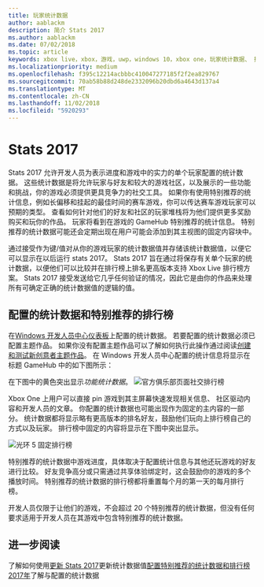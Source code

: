 ```yaml
---
title: 玩家统计数据
author: aablackm
description: 简介 Stats 2017
ms.author: aablackm
ms.date: 07/02/2018
ms.topic: article
keywords: xbox live，xbox，游戏，uwp，windows 10，xbox one，玩家统计数据、 排行榜，统计数据 2017
ms.localizationpriority: medium
ms.openlocfilehash: f395c12214acbbbc410047277185f2f2ea829767
ms.sourcegitcommit: 70ab58b88d248de2332096b20dbd6a4643d137a4
ms.translationtype: MT
ms.contentlocale: zh-CN
ms.lasthandoff: 11/02/2018
ms.locfileid: "5920293"
---
```

# <a name="stats-2017"></a>Stats 2017

Stats 2017 允许开发人员为表示进度和游戏中的实力的单个玩家配置的统计数据。 这些统计数据是将允许玩家与好友和较大的游戏社区，以及展示的一些功能和挑战，你的游戏必须提供更具竞争力的社交工具。 如果你有使用特别推荐的统计信息，例如长偏移和挂起的最佳时间的赛车游戏，你可以传达赛车游戏玩家可以预期的类型。 查看如何针对他们的好友和社区的玩家堆栈将为他们提供更多奖励购买和玩你的作品。 玩家将看到在游戏的 GameHub 特别推荐的统计信息。 特别推荐的统计数据可能还会定期出现在用户可能会添加到其主视图的固定内容块中。

通过接受作为键/值对从你的游戏玩家的统计数据值并存储该统计数据值，以便它可以显示在以后运行 stats 2017。 Stats 2017 旨在通过将保存有关单个玩家的统计数据，以便他们可以比较并在排行榜上排名更高版本支持 Xbox Live 排行榜方案。 Stats 2017 接受发送给它几乎任何验证的情况，因此它是由你的作品来处理所有可确定正确的统计数据值的逻辑的值。

## <a name="configured-stats-and-featured-leaderboards"></a>配置的统计数据和特别推荐的排行榜

在[Windows 开发人员中心仪表板](https://developer.microsoft.com/en-us/dashboard/windows/overview)上配置的统计数据。 若要配置的统计数据必须已配置主题作品。 如果你没有配置主题作品可以了解如何执行此操作通过阅读[创建和测试新创意者主题作品](../get-started-with-creators/create-and-test-a-new-creators-title.md)。  在 Windows 开发人员中心配置的统计信息将显示在标题 GameHub 中的如下图所示：

在下图中的黄色突出显示*功能统计数据*。
![官方俱乐部页面社交排行榜](../images/omega/gamehub_featuredstats.png)


Xbox One 上用户可以直接 pin 游戏到其主屏幕快速发现相关信息、 社区驱动内容和开发人员的文章。 你配置的统计数据也可能出现作为固定的主内容的一部分。 统计数据都将显示略有更高版本的排名好友，鼓励他们玩向上排行榜自己的方式以及玩家。 排行榜中固定的内容将显示在下图中突出显示。

![光环 5 固定排行榜](../images/stats/Halo_5_Pinned_Leaderboard.png)

特别推荐的统计数据中游戏进度，具体取决于配置统计信息与其他还玩游戏的好友进行比较。 好友竞争高分或只需通过共享体验绑定时，这会鼓励你的游戏的多个播放时间。 特别推荐的统计数据的排行榜都将重置每个月的第一天的每月排行榜。

开发人员仅限于让他们的游戏，不会超过 20 个特别推荐的统计数据，但没有任何要求适用于开发人员在其游戏中包含特别推荐的统计数据。

## <a name="further-reading"></a>进一步阅读
了解如何使用[更新 Stats 2017](player-stats-updating.md)更新统计数据值[配置特别推荐的统计数据和排行榜 2017年](../configure-xbl/dev-center/featured-stats-and-leaderboards.md)了解与配置的统计数据